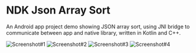 # NDK Json Array Sort

An Android app project demo showing JSON array sort,
using JNI bridge to communicate between app and native library,
written in Kotlin and C++.

![Screenshot#1](screenshots/screen1.jpg)
![Screenshot#2](screenshots/screen2.jpg)
![Screenshot#3](screenshots/screen3.jpg)
![Screenshot#4](screenshots/screen4.jpg)
